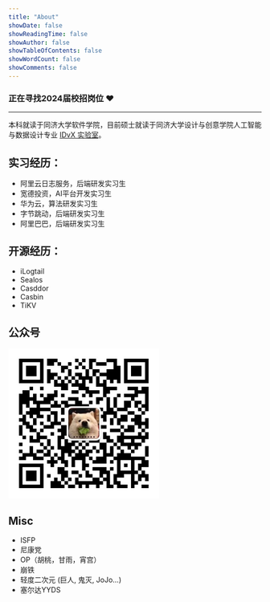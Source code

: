 ```yaml
---
title: "About"
showDate: false
showReadingTime: false
showAuthor: false
showTableOfContents: false
showWordCount: false
showComments: false
---
```

### 正在寻找2024届校招岗位 ❤️
<hr>

本科就读于同济大学软件学院，目前硕士就读于同济大学设计与创意学院人工智能与数据设计专业 <a href="https://idvxlab.com">IDvX 实验室</a>。

## 实习经历：
* 阿里云日志服务，后端研发实习生
* 宽德投资，AI平台开发实习生
* 华为云，算法研发实习生
* 字节跳动，后端研发实习生
* 阿里巴巴，后端研发实习生

## 开源经历：
* iLogtail
* Sealos
* Casddor
* Casbin
* TiKV

## 公众号

<img src="./gzh.jpeg" alt="./gzh.jpeg" style="width:300px;margin:0 auto">

## Misc

- ISFP
- 尼康党
- OP（胡桃，甘雨，宵宫）
- 崩铁
- 轻度二次元 (巨人, 鬼灭, JoJo...)
- 塞尔达YYDS
